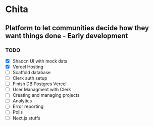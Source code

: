 # Chita

## Platform to let communities decide how they want things done - Early development

### TODO

- [X] Shadcn UI with mock data
- [X] Vercel Hosting
- [ ] Scaffold database
- [ ] Clerk auth setup
- [ ] Finish DB Postgres Vercel
- [ ] User Managment with Clerk
- [ ] Creating and managing projects
- [ ] Analytics
- [ ] Error reporting
- [ ] Polls
- [ ] Next.js stuffs
